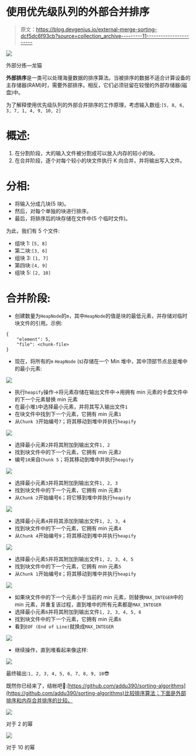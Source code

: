 # 使用优先级队列的外部合并排序

> 原文：<https://blog.devgenius.io/external-merge-sorting-dcf5dc6f93cb?source=collection_archive---------11----------------------->

![](img/6e42348708c5815b7f299e8b94da005a.png)

外部分拣—龙猫

**外部排序**是一类可以处理海量数据的排序算法。当被排序的数据不适合计算设备的主存储器(RAM)时，需要外部排序。相反，它们必须驻留在较慢的外部存储器(磁盘)中。

为了解释使用优先级队列的外部合并排序的工作原理，考虑输入数组:`[5, 8, 6, 3, 7, 1, 4, 9, 10, 2]`

# 概述:

1.  在分割阶段，大的输入文件被分割成可以放入内存的较小的块。
2.  在合并阶段，逐个对每个较小的块文件执行 K 向合并，并将输出写入文件。

# 分相:

*   将输入分成几块(5 块)。
*   然后，对每个单独的块进行排序。
*   最后，将排序后的块存储在文件中(5 个临时文件)。

为此，我们有 5 个文件:

*   组块 1: `[5, 8]`
*   第二块:`[3, 6]`
*   组块 3: `[1, 7]`
*   第四块:`[4, 9]`
*   组块 5: `[2, 10]`

# 合并阶段:

*   创建数量为`HeapNode`的`m`，其中`HeapNode`的值是块的最低元素，并存储对临时块文件的引用。示例:

```
{
	"element": 5,
	"file": <chunk-file>
} 
```

*   现在，将所有的`m` `HeapNode` (s)存储在一个 Min 堆中，其中顶部节点总是堆中的最小元素:

![](img/b7b684270e032ef096a8f004ab29f7b3.png)

*   执行`heapify`操作→将元素存储在输出文件中→用拥有 min 元素的卡盘文件中的下一个元素替换 min 元素
*   在最小堆`1`中选择最小元素，并将其写入输出文件`1`
*   在块文件中找到下一个元素，它拥有 min 元素`1`
*   从`Chunk 3`开始编号`7`；将其移动到堆中并执行`heapify`

![](img/2c9e36ce798f7eef3ddd9d218d219091.png)

*   选择最小元素`2`并将其附加到输出文件`1, 2`
*   找到块文件中的下一个元素，它拥有 min 元素`2`
*   编号`10`来自`Chunk 5`；将其移动到堆中并执行`heapify`

![](img/a51d31c0e34441449705532677775c5e.png)

*   选择最小元素`3`并将其附加到输出文件`1, 2, 3`
*   找到块文件中的下一个元素，它拥有 min 元素`3`
*   从`Chunk 2`开始编号`6`；将它移到堆中并执行`heapify`

![](img/64e0aae13b1ea9e56bd82670edc83863.png)

*   选择最小元素`4`并将其添加到输出文件`1, 2, 3, 4`
*   找到块文件中的下一个元素，它拥有 min 元素`4`
*   从`Chunk 4`开始编号`9`；将其移动到堆中并执行`heapify`

![](img/3dddbc9ef949075e72e597941c80b09a.png)

*   选择最小元素`5`并将其附加到输出文件`1, 2, 3, 4, 5`
*   找到块文件中的下一个元素，它拥有 min 元素`5`
*   从`Chunk 1`开始编号`8`；将其移动到堆中并执行`heapify`

![](img/e14c737947d219cb57017786d60db2c3.png)

*   如果块文件中的下一个元素小于当前的 min 元素，则替换`MAX_INTEGER`中的 min 元素，并重复该过程，直到堆中的所有元素都是`MAX_INTEGER`
*   选择最小元素`6`并将其附加到输出文件`1, 2, 3, 4, 5, 6`
*   找到块文件中的下一个元素，它拥有 min 元素`6`
*   看到`EOF (End of Line)`就换成`MAX_INTEGER`

![](img/4b980848b515a52bb553dbb70074cc75.png)

*   继续操作，直到堆看起来像这样:

![](img/0330227d83aca6122c84087473eb0b5d.png)

最终输出:`1, 2, 3, 4, 5, 6, 7, 8, 9, 10`😎

既然你已经来了，结帐吧🚀:[https://github.com/addu390/sorting-algorithms](https://github.com/addu390/sorting-algorithms)比较排序算法；下面是外部排序和内存合并排序的比较。

![](img/3234d9b87966088f0071bcf9d5b69f68.png)

对于 2 的幂

![](img/fdc1835e07a4f82e566ca142a40154ca.png)

对于 10 的幂